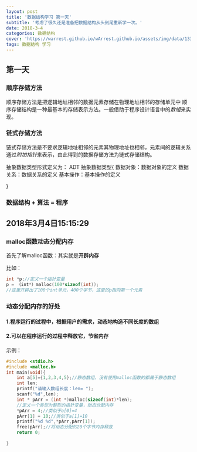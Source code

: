 ```yaml
---
layout: post
title: '数据结构学习 第一天'
subtitle: '考虑了很久还是准备把数据结构从头到尾重新学一次。'
date: 2018-3-4
categories: 数据结构
cover: 'https://warrest.github.io/wArrest.github.io/assets/img/data/1338730837_2482.png'
tags: 数据结构 学习
---
```


第一天
----

### 顺序存储方法
顺序存储方法是把逻辑地址相邻的数据元素存储在物理地址相邻的存储单元中
顺序存储结构是一种最基本的存储表示方法。一般借助于程序设计语言中的*数组*来实现。
### 链式存储方法
链式存储方法是不要求逻辑地址相邻的元素其物理地址也相邻，元素间的逻辑关系通过*附加指针*来表示，由此得到的数据存储方法为链式存储结构。

抽象数据类型形式定义为：
ADT 抽象数据类型{
  数据对象：数据对象的定义
  数据关系：数据关系的定义
  基本操作：基本操作的定义

}

### 数据结构 + 算法 = 程序

2018年3月4日15:15:29
----
### malloc函数动态分配内存
首先了解malloc函数：其实就是**开辟内存**

比如：
```c
int *p;//定义一个指针变量
p = （int*）malloc(100*sizeof(int));
//这里开辟出了100个int单元，400个字节，这里的p指向第一个元素
```
### 动态分配内存的好处
#### 1.程序运行的过程中，根据用户的需求，动态地构造不同长度的数组
#### 2.可以在程序运行的过程中释放它，节省内存
示例：
```c
#include <stdio.h>
#include <malloc.h>
int main(void){
	int a[5]={1,2,3,4,5};//静态数组，没有使用malloc函数的都属于静态数组
	int len;
	printf("请输入数组长度：len= ");
	scanf("%d",len);
	int * pArr = (int *)malloc(sizeof(int)*len);
	//定义一个类型为整形的指针变量，动态分配内存 
	*pArr = 4;//类似于a[0]=4 
	pArr[1] = 10;//类似于a[1]=10 
	printf("%d %d",*pArr,pArr[1]); 
	free(pArr);//将动态分配的20个字节内存释放 
	return 0; 
	 
}
```
